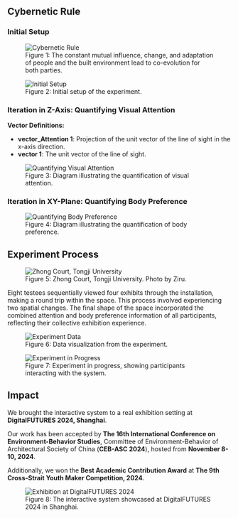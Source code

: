 ## Cybernetic Rule

### Initial Setup

<figure>
  <img src="https://static.wixstatic.com/media/6a062f_edead58bd26e43619ce89b13d6649937~mv2.jpg/v1/fill/w_1502,h_1256,al_c,q_85,usm_0.66_1.00_0.01,enc_avif,quality_auto/image_edited.jpg" alt="Cybernetic Rule">
  <figcaption>Figure 1: The constant mutual influence, change, and adaptation of people and the built environment lead to co-evolution for both parties.</figcaption>
</figure>

<figure>
  <img src="https://static.wixstatic.com/media/6a062f_0032a9a1c0414472be0aeb8c8ea40a5c~mv2.jpg/v1/fill/w_1286,h_1164,al_c,q_85,usm_0.66_1.00_0.01,enc_avif,quality_auto/image_edited.jpg" alt="Initial Setup">
  <figcaption>Figure 2: Initial setup of the experiment.</figcaption>
</figure>

### Iteration in Z-Axis: Quantifying Visual Attention

**Vector Definitions:**
- **vector_Attention 1**: Projection of the unit vector of the line of sight in the x-axis direction.
- **vector 1**: The unit vector of the line of sight.

<figure>
  <img src="https://static.wixstatic.com/media/6a062f_be499ddec77d45adae4e95babe8dba66~mv2.png/v1/fill/w_1802,h_1246,al_c,q_95,usm_0.66_1.00_0.01,enc_avif,quality_auto/Snipaste_2025-01-21_21-50-43.png" alt="Quantifying Visual Attention">
  <figcaption>Figure 3: Diagram illustrating the quantification of visual attention.</figcaption>
</figure>

### Iteration in XY-Plane: Quantifying Body Preference

<figure>
  <img src="https://static.wixstatic.com/media/6a062f_22dd45f8231b41ad9623c2282bc71fac~mv2.png/v1/fill/w_1616,h_1326,al_c,q_95,usm_0.66_1.00_0.01,enc_avif,quality_auto/6a062f_22dd45f8231b41ad9623c2282bc71fac~mv2.png" alt="Quantifying Body Preference">
  <figcaption>Figure 4: Diagram illustrating the quantification of body preference.</figcaption>
</figure>

## Experiment Process

<figure>
  <img src="https://static.wixstatic.com/media/6a062f_e4d77f2bd64542fda8dd74ec9ec9318c~mv2.jpg/v1/fill/w_717,h_480,al_c,lg_1,q_80,enc_avif,quality_auto/6a062f_e4d77f2bd64542fda8dd74ec9ec9318c~mv2.jpg" alt="Zhong Court, Tongji University">
  <figcaption>Figure 5: Zhong Court, Tongji University. Photo by Ziru.</figcaption>
</figure>

Eight testees sequentially viewed four exhibits through the installation, making a round trip within the space. This process involved experiencing two spatial changes. The final shape of the space incorporated the combined attention and body preference information of all participants, reflecting their collective exhibition experience.

<figure>
  <img src="https://static.wixstatic.com/media/6a062f_4db390e39c1841f09a11f4a311d89dac~mv2.png/v1/fill/w_838,h_312,al_c,lg_1,q_85,enc_avif,quality_auto/6a062f_4db390e39c1841f09a11f4a311d89dac~mv2.png" alt="Experiment Data">
  <figcaption>Figure 6: Data visualization from the experiment.</figcaption>
</figure>

<figure>
  <img src="https://static.wixstatic.com/media/6a062f_17821363ed8840bdae4f03271e16d06d~mv2.jpg/v1/fill/w_719,h_476,al_c,lg_1,q_80,enc_avif,quality_auto/6a062f_17821363ed8840bdae4f03271e16d06d~mv2.jpg" alt="Experiment in Progress">
  <figcaption>Figure 7: Experiment in progress, showing participants interacting with the system.</figcaption>
</figure>

## Impact

We brought the interactive system to a real exhibition setting at **DigitalFUTURES 2024, Shanghai**.

Our work has been accepted by **The 16th International Conference on Environment-Behavior Studies**, Committee of Environment-Behavior of Architectural Society of China (**CEB-ASC 2024**), hosted from **November 8-10, 2024**.

Additionally, we won the **Best Academic Contribution Award** at **The 9th Cross-Strait Youth Maker Competition, 2024**.

<figure>
  <img src="https://static.wixstatic.com/media/6a062f_a49f040b4fab4572a04b380667f77bc8~mv2.jpg/v1/fill/w_720,h_490,al_c,lg_1,q_80,enc_avif,quality_auto/6a062f_a49f040b4fab4572a04b380667f77bc8~mv2.jpg" alt="Exhibition at DigitalFUTURES 2024">
  <figcaption>Figure 8: The interactive system showcased at DigitalFUTURES 2024 in Shanghai.</figcaption>
</figure>
